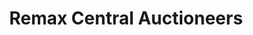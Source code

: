 ---
title: "Remax Central Auctioneers"
url: /shinrone/remax-central-auctioneers/
shop: hairdresser
---